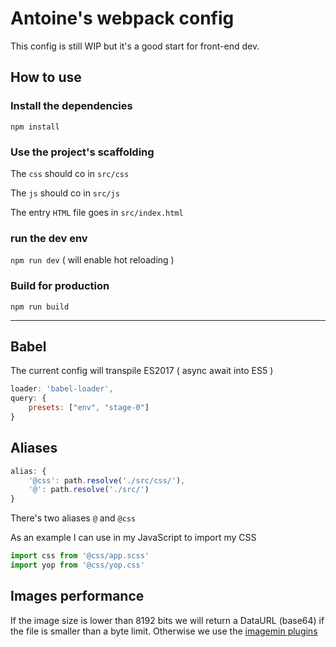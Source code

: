 # Antoine's webpack config 

This config is still WIP but it's a good start for front-end dev.

## How to use 

###  Install the dependencies 
 ```npm install```


### Use the project's scaffolding

The ```css``` should co in ```src/css```

The ```js``` should co in ```src/js```

The entry ```HTML``` file goes in ```src/index.html``` 

### run the dev env

```npm run dev``` ( will enable hot reloading )

### Build for production

```npm run build```

<hr>


## Babel 

The current config will transpile ES2017 ( async await into ES5 )

```JavaScript 
loader: 'babel-loader',
query: {
    presets: ["env", "stage-0"]
}
```


## Aliases

```JavaScript 
alias: {
    '@css': path.resolve('./src/css/'),
    '@': path.resolve('./src/')
}
```


There's two aliases ```@``` and ```@css```

As an example I can use in my JavaScript to import my CSS 

```JavaScript 
import css from '@css/app.scss'
import yop from '@css/yop.css'
```



## Images performance 

If the image size is lower than 8192 bits we will return a DataURL (base64) if the file is smaller than a byte limit.
Otherwise we use the [imagemin plugins](https://www.npmjs.com/search?q=keywords:imageminplugin)